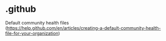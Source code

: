 # .github
Default community health files (https://help.github.com/en/articles/creating-a-default-community-health-file-for-your-organization)
